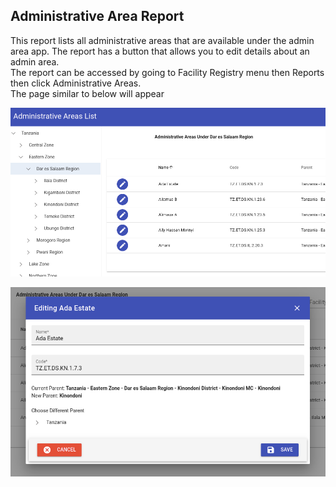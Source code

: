 ## Administrative Area Report
This report lists all administrative areas that are available under the admin area app. The report has a button that allows you to edit details about an admin area.<br>
The report can be accessed by going to Facility Registry menu then Reports then click Administrative Areas.<br>
The page similar to below will appear

![](../images/AdministrativeAreaReport.png)

![](../images/EditingAdminArea.png)